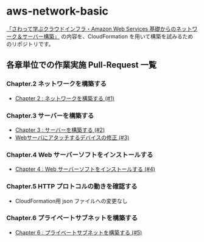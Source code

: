 # aws-network-basic
[「さわって学ぶクラウドインフラ・Amazon Web Services 基礎からのネットワーク＆サーバー構築」](https://www.amazon.co.jp/dp/4822262960) の内容を、CloudFormation を用いて構築を試みるためのリポジトリです。

## 各章単位での作業実施 Pull-Request 一覧
### Chapter.2 ネットワークを構築する

- [Chapter 2 : ネットワークを構築する (#1)](https://github.com/a-know/aws-network-basic/pull/1)


### Chapter.3 サーバーを構築する

- [Chapter 3 : サーバーを構築する (#2)](https://github.com/a-know/aws-network-basic/pull/2)
- [Webサーバにアタッチするデバイスの修正 (#3)](https://github.com/a-know/aws-network-basic/pull/3)


### Chapter.4 Web サーバーソフトをインストールする

- [Chapter 4 : Web サーバーソフトをインストールする (#4)](https://github.com/a-know/aws-network-basic/pull/4)


### Chapter.5 HTTP プロトコルの動きを確認する

- CloudFormation用 json ファイルへの変更なし

### Chapter.6 プライベートサブネットを構築する

- [Chapter 6 : プライベートサブネットを構築する (#5)](https://github.com/a-know/aws-network-basic/pull/5)
